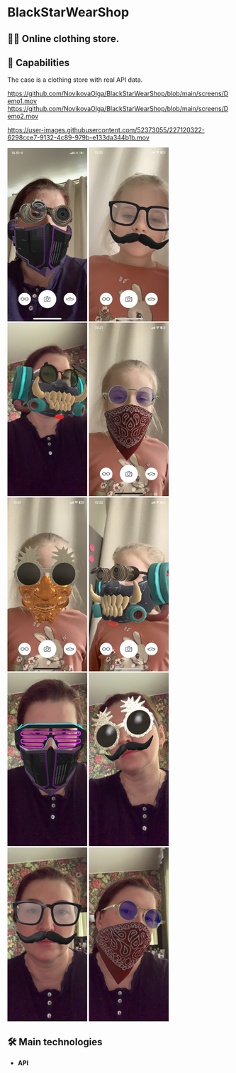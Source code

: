 # BlackStarWearShop

## 👖👚 Online clothing store. 

## 🚀 Capabilities
<p> The case is a clothing store with real API data. </p>

https://github.com/NovikovaOlga/BlackStarWearShop/blob/main/screens/Demo1.mov
https://github.com/NovikovaOlga/BlackStarWearShop/blob/main/screens/Demo2.mov


https://user-images.githubusercontent.com/52373055/227120322-6298cce7-9132-4c89-979b-e133da344b1b.mov

<p>

 <img style="width: 180px;" src="https://github.com/NovikovaOlga/Mask/blob/main/screens/screen.PNG">
 <img style="width: 180px;" src="https://github.com/NovikovaOlga/Mask/blob/main/screens/screen1.PNG">
 <img style="width: 180px;" src="https://github.com/NovikovaOlga/Mask/blob/main/screens/screen7.JPG">  
 <img style="width: 180px;" src="https://github.com/NovikovaOlga/Mask/blob/main/screens/screen2.PNG">
 <img style="width: 180px;" src="https://github.com/NovikovaOlga/Mask/blob/main/screens/screen3.PNG">
 <img style="width: 180px;" src="https://github.com/NovikovaOlga/Mask/blob/main/screens/screen4.PNG">
 <img style="width: 180px;" src="https://github.com/NovikovaOlga/Mask/blob/main/screens/screen5.JPG">
 <img style="width: 180px;" src="https://github.com/NovikovaOlga/Mask/blob/main/screens/screen6.JPG">
 <img style="width: 180px;" src="https://github.com/NovikovaOlga/Mask/blob/main/screens/screen8.JPG">
 <img style="width: 180px;" src="https://github.com/NovikovaOlga/Mask/blob/main/screens/screen9.JPG">
 <p>

## 🛠️ Main technologies
 - **API**
